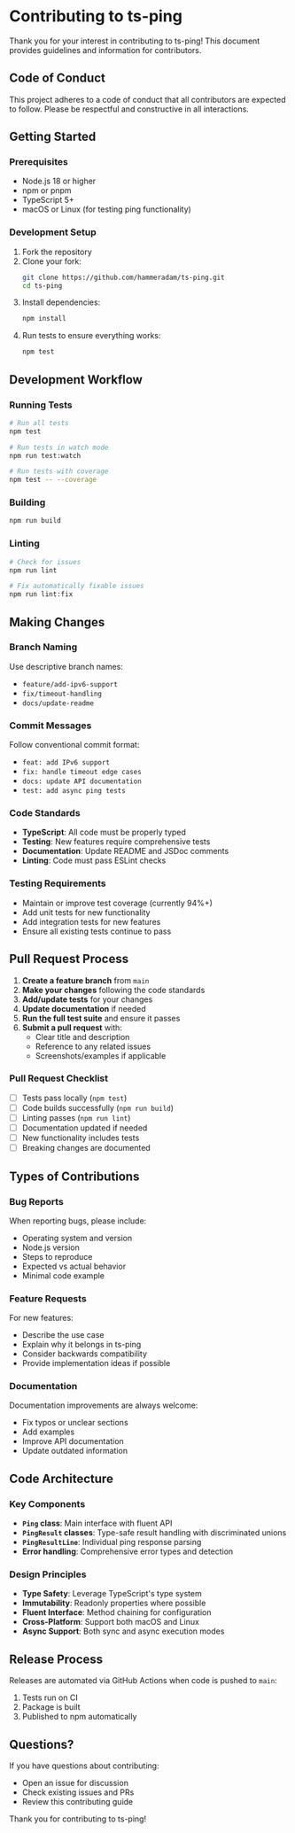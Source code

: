 # Contributing to ts-ping

Thank you for your interest in contributing to ts-ping! This document provides guidelines and information for contributors.

## Code of Conduct

This project adheres to a code of conduct that all contributors are expected to follow. Please be respectful and constructive in all interactions.

## Getting Started

### Prerequisites

- Node.js 18 or higher
- npm or pnpm
- TypeScript 5+
- macOS or Linux (for testing ping functionality)

### Development Setup

1. Fork the repository
2. Clone your fork:
   ```bash
   git clone https://github.com/hammeradam/ts-ping.git
   cd ts-ping
   ```
3. Install dependencies:
   ```bash
   npm install
   ```
4. Run tests to ensure everything works:
   ```bash
   npm test
   ```

## Development Workflow

### Running Tests

```bash
# Run all tests
npm test

# Run tests in watch mode
npm run test:watch

# Run tests with coverage
npm test -- --coverage
```

### Building

```bash
npm run build
```

### Linting

```bash
# Check for issues
npm run lint

# Fix automatically fixable issues
npm run lint:fix
```

## Making Changes

### Branch Naming

Use descriptive branch names:
- `feature/add-ipv6-support`
- `fix/timeout-handling`
- `docs/update-readme`

### Commit Messages

Follow conventional commit format:
- `feat: add IPv6 support`
- `fix: handle timeout edge cases`
- `docs: update API documentation`
- `test: add async ping tests`

### Code Standards

- **TypeScript**: All code must be properly typed
- **Testing**: New features require comprehensive tests
- **Documentation**: Update README and JSDoc comments
- **Linting**: Code must pass ESLint checks

### Testing Requirements

- Maintain or improve test coverage (currently 94%+)
- Add unit tests for new functionality
- Add integration tests for new features
- Ensure all existing tests continue to pass

## Pull Request Process

1. **Create a feature branch** from `main`
2. **Make your changes** following the code standards
3. **Add/update tests** for your changes
4. **Update documentation** if needed
5. **Run the full test suite** and ensure it passes
6. **Submit a pull request** with:
   - Clear title and description
   - Reference to any related issues
   - Screenshots/examples if applicable

### Pull Request Checklist

- [ ] Tests pass locally (`npm test`)
- [ ] Code builds successfully (`npm run build`)
- [ ] Linting passes (`npm run lint`)
- [ ] Documentation updated if needed
- [ ] New functionality includes tests
- [ ] Breaking changes are documented

## Types of Contributions

### Bug Reports

When reporting bugs, please include:
- Operating system and version
- Node.js version
- Steps to reproduce
- Expected vs actual behavior
- Minimal code example

### Feature Requests

For new features:
- Describe the use case
- Explain why it belongs in ts-ping
- Consider backwards compatibility
- Provide implementation ideas if possible

### Documentation

Documentation improvements are always welcome:
- Fix typos or unclear sections
- Add examples
- Improve API documentation
- Update outdated information

## Code Architecture

### Key Components

- **`Ping` class**: Main interface with fluent API
- **`PingResult` classes**: Type-safe result handling with discriminated unions
- **`PingResultLine`**: Individual ping response parsing
- **Error handling**: Comprehensive error types and detection

### Design Principles

- **Type Safety**: Leverage TypeScript's type system
- **Immutability**: Readonly properties where possible
- **Fluent Interface**: Method chaining for configuration
- **Cross-Platform**: Support both macOS and Linux
- **Async Support**: Both sync and async execution modes

## Release Process

Releases are automated via GitHub Actions when code is pushed to `main`:

1. Tests run on CI
2. Package is built
3. Published to npm automatically

## Questions?

If you have questions about contributing:
- Open an issue for discussion
- Check existing issues and PRs
- Review this contributing guide

Thank you for contributing to ts-ping!
